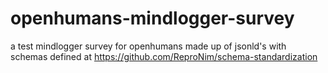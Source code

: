 # openhumans-mindlogger-survey
a test mindlogger survey for openhumans made up of jsonld's with schemas defined at https://github.com/ReproNim/schema-standardization
